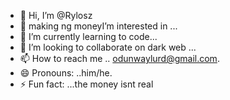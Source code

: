 - 👋 Hi, I’m @Rylosz
- 👀 making ng moneyI’m interested in ...
- 🌱 I’m currently learning to code...
- 💞️ I’m looking to collaborate on dark web ...
- 📫 How to reach me .. odunwaylurd@gmail.com.
- 😄 Pronouns: ..him/he.
- ⚡ Fun fact: ...the money isnt real

<!---
Rylosz/Rylosz is a ✨ special ✨ repository because its `README.md` (this file) appears on your GitHub profile.
You can click the Preview link to take a look at your changes.
--->
